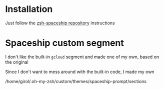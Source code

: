 # Installation

Just follow the [zsh-spaceship repository](https://github.com/spaceship-prompt/spaceship-prompt?tab=readme-ov-file#-installation) instructions


# Spaceship custom segment

I don't like the built-in `gcloud` segment and made one of my own, based on the original

Since I don't want to mess around with the built-in code, I made my own

/home/girol/.oh-my-zsh/custom/themes/spaceship-prompt/sections